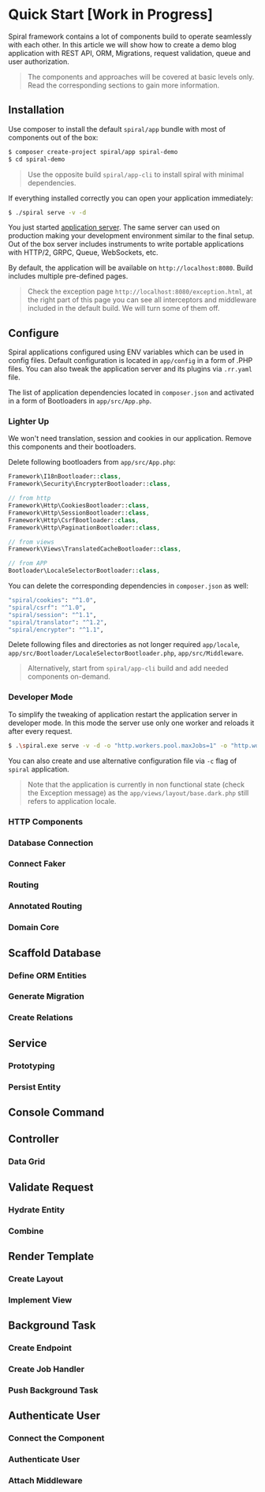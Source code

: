 # Quick Start [Work in Progress]
Spiral framework contains a lot of components build to operate seamlessly with each other.
In this article we will show how to create a demo blog application with REST API, ORM, Migrations, request validation, 
queue and user authorization.

> The components and approaches will be covered at basic levels only. Read the corresponding 
sections to gain more information.

## Installation
Use composer to install the default `spiral/app` bundle with most of components out of the box:

```bash
$ composer create-project spiral/app spiral-demo
$ cd spiral-demo
```

> Use the opposite build `spiral/app-cli` to install spiral with minimal dependencies.

If everything installed correctly you can open your application immediately:

```bash
$ ./spiral serve -v -d
```

You just started [application server](/framework/application-server.md). The same server can used on production making your
development environment similar to the final setup. Out of the box server includes instruments to write portable applications
with HTTP/2, GRPC, Queue, WebSockets, etc.

By default, the application will be available on `http://localhost:8080`. Build includes multiple pre-defined pages.

> Check the exception page `http://localhost:8080/exception.html`, at the right part of this page you can see all interceptors
> and middleware included in the default build. We will turn some of them off. 

## Configure
Spiral applications configured using ENV variables which can be used in config files. Default configuration is located
in `app/config` in a form of .PHP files. You can also tweak the application server and its plugins via `.rr.yaml` file.

The list of application dependencies located in `composer.json` and activated in a form of Bootloaders in `app/src/App.php`.

### Lighter Up
We won't need translation, session and cookies in our application. Remove this components and their bootloaders.

Delete following bootloaders from `app/src/App.php`:

```php
Framework\I18nBootloader::class,
Framework\Security\EncrypterBootloader::class,

// from http
Framework\Http\CookiesBootloader::class,
Framework\Http\SessionBootloader::class,
Framework\Http\CsrfBootloader::class,
Framework\Http\PaginationBootloader::class,

// from views 
Framework\Views\TranslatedCacheBootloader::class,

// from APP
Bootloader\LocaleSelectorBootloader::class,
```

You can delete the corresponding dependencies in `composer.json` as well:

```bash
"spiral/cookies": "^1.0",
"spiral/csrf": "^1.0",
"spiral/session": "^1.1",
"spiral/translator": "^1.2",
"spiral/encrypter": "^1.1",
```

Delete following files and directories as not longer required `app/locale`, `app/src/Bootloader/LocaleSelectorBootloader.php`, `app/src/Middleware`.

> Alternatively, start from `spiral/app-cli` build and add needed components on-demand.

### Developer Mode
To simplify the tweaking of application restart the application server in developer mode. In this mode the server use
only one worker and reloads it after every request.

```bash
$ .\spiral.exe serve -v -d -o "http.workers.pool.maxJobs=1" -o "http.workers.pool.numWorkers=1"
```

You can also create and use alternative configuration file via `-c` flag of `spiral` application.

> Note that the application is currently in non functional state (check the Exception message) as the `app/views/layout/base.dark.php` still
> refers to application locale. 

### HTTP Components

### Database Connection

### Connect Faker 

### Routing

### Annotated Routing

### Domain Core

## Scaffold Database

### Define ORM Entities

### Generate Migration

### Create Relations 

## Service

### Prototyping

### Persist Entity

## Console Command

## Controller

### Data Grid

## Validate Request

### Hydrate Entity

### Combine 

## Render Template

### Create Layout

### Implement View

## Background Task

### Create Endpoint

### Create Job Handler

### Push Background Task

## Authenticate User

### Connect the Component

### Authenticate User

### Attach Middleware
